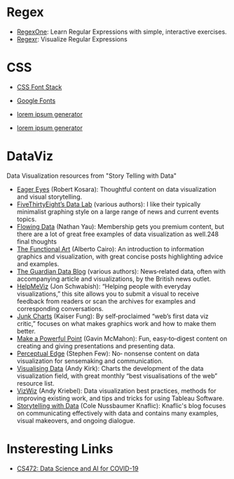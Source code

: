 


# Regex
* [RegexOne](https://regexone.com/references/python): Learn Regular Expressions with simple, interactive exercises.
* [Regexr](https://regexr.com/): Visualize Regular Expressions

# CSS
* [CSS Font Stack](https://www.cssfontstack.com)
* [Google Fonts](https://fonts.google.com/)

* [lorem ipsum generator](https://loremipsumgenerator.com)
* [lorem ipsum generator](https://lorem-ipsum.perbang.dk)


# DataViz
Data Visualization resources from "Story Telling with Data"

* [Eager Eyes](https://eagereyes.org) (Robert Kosara): Thoughtful content on data visualization and visual storytelling.
* [FiveThirtyEight’s Data Lab](https://fivethirtyeight.com/datalab) (various authors): I like their typically minimalist graphing style on a large range of news and current events topics.
* [Flowing Data](https://flowingdata.com) (Nathan Yau): Membership gets you premium content, but there are a lot of great free examples of data visualization as well.248 final thoughts
* [The Functional Art](https://thefunctionalart.com) (Alberto Cairo): An introduction to information graphics and visualization, with great concise posts highlighting advice and examples.
* [The Guardian Data Blog](https://theguardian.com/data) (various authors): News‐related data, often with accompanying article and visualizations, by the British news outlet.
* [HelpMeViz](https://HelpMeViz.com) (Jon Schwabish): “Helping people with everyday visualizations,” this site allows you to submit a visual to receive feedback from readers or scan the archives for examples and corresponding conversations.
* [Junk Charts](https://junkcharts.typepad.com) (Kaiser Fung): By self‐proclaimed “web’s first data viz critic,” focuses on what makes graphics work and how to make them better.
* [Make a Powerful Point](https://makeapowerfulpoint.com) (Gavin McMahon): Fun, easy‐to‐digest content on creating and giving
presentations and presenting data.
* [Perceptual Edge](https://perceptualedge.com) (Stephen Few): No‐ nonsense content on data visualization for sensemaking and communication.
* [Visualising Data](https://visualisingdata.com) (Andy Kirk): Charts the development of the data visualization field, with great monthly “best visualisations of the web” resource list.
* [VizWiz](https://vizwiz.blogspot.com) (Andy Kriebel): Data visualization best practices, methods for improving existing work, and tips and tricks for using Tableau Software.
* [Storytelling with Data](https://storytellingwithdata.com) (Cole Nussbaumer Knaflic): Knaflic's blog focuses on communicating effectively with data and contains many examples, visual makeovers, and ongoing dialogue.

# Insteresting Links
* [CS472: Data Science and AI for COVID-19](https://sites.google.com/view/data-science-covid-19/homepage?authuser=0)
 
